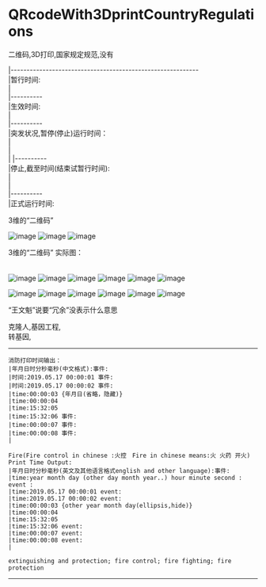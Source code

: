 # QRcodeWith3DprintCountryRegulations
二维码,3D打印,国家规定规范,没有

|-----------------------------------------------------------     </br>
|暂行时间:                                                        </br>
|                                                               
|----------                                                      </br>
|生效时间:                                                        </br>
|                                                                 
|----------                                                      </br>
|突发状况,暂停(停止)运行时间：                                      </br>
|                                                                 
|                       
|
|----------                                                       </br>
|停止,截至时间(结束试暂行时间):                                     </br>
|                                                                 </br>
|                                                                 </br>
|----------                                                       </br>
|正式运行时间:                                                      </br>


3维的“二维码”                                                        </br>

![image](https://github.com/PhoneDeveloperExplore/QRcodeWith3DprintCountryRegulations/blob/master/QRcode1.PNG)
![image](https://github.com/PhoneDeveloperExplore/QRcodeWith3DprintCountryRegulations/blob/master/QRcode2.PNG)
![image](https://github.com/qizhoward/PhoneDeveloperExplore/QRcodeWith3DprintCountryRegulations/blob/master/QRcode3.PNG)


3维的“二维码” 实际图：　　　　　　　　　　　　　　　　　　　　　　　　　 </br>　　　


![image](https://github.com/PhoneDeveloperExplore/QRcodeWith3DprintCountryRegulations/blob/master/QRcodeSJ1.PNG)
![image](https://github.com/PhoneDeveloperExplore/QRcodeWith3DprintCountryRegulations/blob/master/QRcodeSJ2.PNG)
![image](https://github.com/PhoneDeveloperExplore/QRcodeWith3DprintCountryRegulations/blob/master/QRcodeSJ3.PNG)
![image](https://github.com/PhoneDeveloperExplore/QRcodeWith3DprintCountryRegulations/blob/master/QRcodeSJ4.PNG)
![image](https://github.com/PhoneDeveloperExplore/QRcodeWith3DprintCountryRegulations/blob/master/QRcodeSJ5.PNG)
![image](https://github.com/PhoneDeveloperExplore/QRcodeWith3DprintCountryRegulations/blob/master/QRcodeSJ6.PNG)

![image](https://github.com/PhoneDeveloperExplore/QRcodeWith3DprintCountryRegulations/blob/master/二维码实际1.PNG)
![image](https://github.com/PhoneDeveloperExplore/QRcodeWith3DprintCountryRegulations/blob/master/二维码实际2.PNG)
![image](https://github.com/PhoneDeveloperExplore/QRcodeWith3DprintCountryRegulations/blob/master/二维码实际3.PNG)
![image](https://github.com/PhoneDeveloperExplore/QRcodeWith3DprintCountryRegulations/blob/master/二维码实际4.PNG)
![image](https://github.com/PhoneDeveloperExplore/QRcodeWith3DprintCountryRegulations/blob/master/二维码实际5.PNG)
![image](https://github.com/PhoneDeveloperExplore/QRcodeWith3DprintCountryRegulations/blob/master/二维码实际6.PNG)


“王文魁”说要“冗余”没表示什么意思                                     </br>

克隆人,基因工程,                                                    </br>
转基因,                                                            </br>


----------

    消防打印时间输出：                              
    |年月日时分秒毫秒(中文格式):事件:　                
    |时间:2019.05.17 00:00:01 事件:
    |时间:2019.05.17 00:00:02 事件:
    |time:00:00:03 {年月日(省略，隐藏)}
    |time:00:00:04 
    |time:15:32:05 
    |time:15:32:06 事件:
    |time:00:00:07 事件:
    |time:00:00:08 事件:
    |
    
    Fire(Fire control in chinese :火控　Fire in chinese means:火 火药 开火) Print Time Output:
    |年月日时分秒毫秒(英文及其他语言格式english and other language):事件:
    |time:year month day (other day month year..) hour minute second : event :
    |time:2019.05.17 00:00:01 event:
    |time:2019.05.17 00:00:02 event:
    |time:00:00:03 {other year month day(ellipsis,hide)}
    |time:00:00:04
    |time:15:32:05
    |time:15:32:06 event:
    |time:00:00:07 event:
    |time:00:00:08 event:
    |
    
    extinguishing and protection; fire control; fire fighting; fire protection
    
----------    






